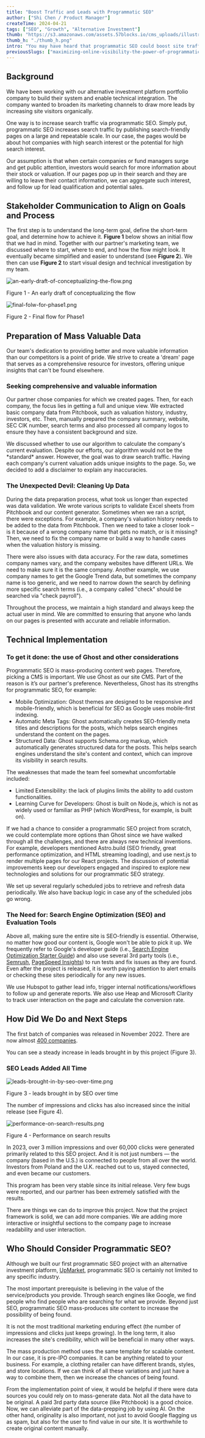 ```yaml
---
title: "Boost Traffic and Leads with Programmatic SEO"
author: ["Shi Chen / Product Manager"]
createTime: 2024-04-21
tags: ["SEO", "Growth", "Alternative Investment"]
thumb: "https://s3.amazonaws.com/assets.57blocks.io/cms_uploads/illustration_seo_db9bc06b49.png"
thumb_h: "./thumb_h.png"
intro: "You may have heard that programmatic SEO could boost site traffic from search engines and increase leads. However, considering the complexities of implementation can be intimidating. In this blog, we describe our design and client collaboration process, along with our findings and we outline the numerous client benefits after launch."
previousSlugs: ["maximizing-online-visibility-the-power-of-programmatic-seo-for-boosting-search-traffic-and-leads"]
---
```


## Background

We have been working with our alternative investment platform portfolio company to build their system and enable technical integration. The company wanted to broaden its marketing channels to draw more leads by increasing site visitors organically.  
  
One way is to increase search traffic via programmatic SEO. Simply put, programmatic SEO increases search traffic by publishing search-friendly pages on a large and repeatable scale. In our case, the pages would be about hot companies with high search interest or the potential for high search interest. 

Our assumption is that when certain companies or fund managers surge and get public attention, investors would search for more information about their stock or valuation. If our pages pop up in their search and they are willing to leave their contact information, we can aggregate such interest, and follow up for lead qualification and potential sales. 


## Stakeholder Communication to Align on Goals and Process

The first step is to understand the long-term goal, define the short-term goal, and determine how to achieve it. **Figure 1** below shows an initial flow that we had in mind. Together with our partner's marketing team, we discussed where to start, where to end, and how the flow might look. It eventually became simplified and easier to understand (see **Figure 2**). We then can use **Figure 2** to start visual design and technical investigation by my team.        
 

![an-early-draft-of-conceptualizing-the-flow.png](https://s3.amazonaws.com/assets.57blocks.io/cms_uploads/an_early_draft_of_conceptualizing_the_flow_c01d46e50f.png)

<figcaption>Figure 1 - An early draft of conceptualizing the flow</figcaption>

![final-folw-for-phase1.png](https://s3.amazonaws.com/assets.57blocks.io/cms_uploads/final_folw_for_phase1_4a94cd23bb.png)

<figcaption>Figure 2 - Final flow for Phase1</figcaption>

## Preparation of Mass Valuable Data

Our team's dedication to providing better and more valuable information than our competitors is a point of pride. We strive to create a 'dream' page that serves as a comprehensive resource for investors, offering unique insights that can't be found elsewhere.

### Seeking comprehensive and valuable information

Our partner chose companies for which we created pages. Then, for each company, the focus lies in getting a full and unique view. We extracted basic company data from Pitchbook, such as valuation history, industry, investors, etc. Then, manually prepared the company summary, website, SEC CIK number, search terms and also processed all company logos to ensure they have a consistent background and size.             
  
We discussed whether to use our algorithm to calculate the company's current evaluation. Despite our efforts, our algorithm would not be the \*standard\* answer. However, the goal was to draw search traffic. Having each company's current valuation adds unique insights to the page. So, we decided to add a disclaimer to explain any inaccuracies.

### The Unexpected Devil: Cleaning Up Data

During the data preparation process, what took us longer than expected was data validation. We wrote various scripts to validate Excel sheets from Pitchbook and our content generator. Sometimes when we ran a script, there were exceptions. For example, a company's valuation history needs to be added to the data from Pitchbook. Then we need to take a closer look – is it because of a wrong company name that gets no match, or is it missing? Then, we need to fix the company name or build a way to handle cases when the valuation history is missing.            
  
There were also issues with data accuracy. For the raw data, sometimes company names vary, and the company websites have different URLs. We need to make sure it is the same company. Another example, we use company names to get the Google Trend data, but sometimes the company name is too generic, and we need to narrow down the search by defining more specific search terms (i.e., a company called "check" should be searched via "check payroll").             
  
Throughout the process, we maintain a high standard and always keep the actual user in mind. We are committed to ensuring that anyone who lands on our pages is presented with accurate and reliable information. 


## Technical Implementation

### To get it done: the use of Ghost and other considerations

Programmatic SEO is mass-producing content web pages. Therefore, picking a CMS is important. We use Ghost as our site CMS. Part of the reason is it’s our partner's preference. Nevertheless, Ghost has its strengths for programmatic SEO, for example:

+   Mobile Optimization: Ghost themes are designed to be responsive and mobile-friendly, which is beneficial for SEO as Google uses mobile-first indexing.
+   Automatic Meta Tags: Ghost automatically creates SEO-friendly meta titles and descriptions for the posts, which helps search engines understand the content on the pages.
+   Structured Data: Ghost supports Schema.org markup, which automatically generates structured data for the posts. This helps search engines understand the site's content and context, which can improve its visibility in search results.

The weaknesses that made the team feel somewhat uncomfortable included:

+   Limited Extensibility: the lack of plugins limits the ability to add custom functionalities.
+   Learning Curve for Developers: Ghost is built on Node.js, which is not as widely used or familiar as PHP (which WordPress, for example, is built on). 

If we had a chance to consider a programmatic SEO project from scratch, we could contemplate more options than Ghost since we have walked through all the challenges, and there are always new technical inventions. For example, developers mentioned Astro.build (SEO friendly, great performance optimization, and HTML streaming loading), and use next.js to render multiple pages for our React projects. The discussion of potential improvements keep our developers engaged and inspired to explore new technologies and solutions for our programmatic SEO strategy.           
  
We set up several regularly scheduled jobs to retrieve and refresh data periodically. We also have backup logic in case any of the scheduled jobs go wrong.

### The Need for: Search Engine Optimization (SEO) and Evaluation Tools

Above all, making sure the entire site is SEO-friendly is essential. Otherwise, no matter how good our content is, Google won't be able to pick it up. We frequently refer to Google's developer guide (i.e., [Search Engine Optimization Starter Guide](https://developers.google.com/search/docs/fundamentals/seo-starter-guide)) and also use several 3rd party tools (i.e., [Semrush](https://www.semrush.com/), [PageSpeed Insights](https://pagespeed.web.dev/)) to run tests and fix issues as they are found. Even after the project is released, it is worth paying attention to alert emails or checking these sites periodically for any new issues.          
  
We use Hubspot to gather lead info, trigger internal notifications/workflows to follow up and generate reports. We also use Heap and Microsoft Clarity to track user interaction on the page and calculate the conversion rate. 

## How Did We Do and Next Steps

The first batch of companies was released in November 2022. There are now almost [400 companies](https://www.upmarket.co/private-markets/).        
  
You can see a steady increase in leads brought in by this project (Figure 3). 

### SEO Leads Added All Time

![leads-brought-in-by-seo-over-time.png](https://s3.amazonaws.com/assets.57blocks.io/cms_uploads/leads_brought_in_by_seo_over_time_4028d81514.png)

<figcaption>Figure 3 - leads brought in by SEO over time</figcaption>

The number of impressions and clicks has also increased since the initial release (see Figure 4).

![performance-on-search-results.png](https://s3.amazonaws.com/assets.57blocks.io/cms_uploads/performance_on_search_results_082aca6866.png)

<figcaption>Figure 4 - Performance on search results</figcaption>

  

In 2023, over 3 million impressions and over 60,000 clicks were generated primarily related to this SEO project. And it is not just numbers — the company (based in the U.S.) is connected to people from all over the world. Investors from Poland and the U.K. reached out to us, stayed connected, and even became our customers.        
  
This program has been very stable since its initial release. Very few bugs were reported, and our partner has been extremely satisfied with the results.          
  
There are things we can do to improve this project. Now that the project framework is solid, we can add more companies. We are adding more interactive or insightful sections to the company page to increase readability and user interaction.


## Who Should Consider Programmatic SEO?

Although we built our first programmatic SEO project with an alternative investment platform, [UpMarket](https://www.upmarket.co/), programmatic SEO is certainly not limited to any specific industry.    
  
The most important prerequisite is believing in the value of the service/products you provide. Through search engines like Google, we find people who find people who are searching for what we provide. Beyond just SEO, programmatic SEO mass-produces site content to increase the possibility of being found.   
  
It is not the most traditional marketing enduring effect (the number of impressions and clicks just keeps growing). In the long term, it also increases the site's credibility, which will be beneficial in many other ways.    
  
The mass production method uses the same template for scalable content. In our case, it is pre-IPO companies. It can be anything related to your business. For example, a clothing retailer can have different brands, styles, and store locations. If we can think of all these variations and just have a way to combine them, then we increase the chances of being found.   
  
From the implementation point of view, it would be helpful if there were data sources you could rely on to mass-generate data. Not all the data have to be original. A paid 3rd party data source (like Pitchbook) is a good choice. Now, we can alleviate part of the data-prepping job by using AI. On the other hand, originality is also important, not just to avoid Google flagging us as spam, but also for the user to find value in our site. It is worthwhile to create original content manually.
